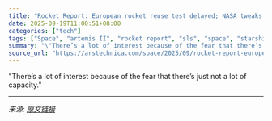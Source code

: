 ```yaml
---
title: "Rocket Report: European rocket reuse test delayed; NASA tweaks SLS for Artemis II"
date: 2025-09-19T11:00:51+08:00
categories: ["tech"]
tags: ["Space", "artemis II", "rocket report", "sls", "space", "starship"]
summary: "\"There’s a lot of interest because of the fear that there’s just not a lot of capacity.\""
source_url: "https://arstechnica.com/space/2025/09/rocket-report-european-rocket-reuse-test-delayed-nasa-tweaks-sls-for-artemis-ii/"
---
```


"There’s a lot of interest because of the fear that there’s just not a lot of capacity."

---

*来源: [原文链接](https://arstechnica.com/space/2025/09/rocket-report-european-rocket-reuse-test-delayed-nasa-tweaks-sls-for-artemis-ii/)*
